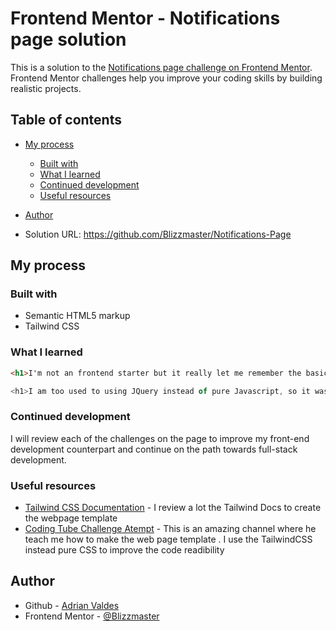 # Frontend Mentor - Notifications page solution

This is a solution to the [Notifications page challenge on Frontend Mentor](https://www.frontendmentor.io/challenges/notifications-page-DqK5QAmKbC). Frontend Mentor challenges help you improve your coding skills by building realistic projects. 

## Table of contents

- [My process](#my-process)
  - [Built with](#built-with)
  - [What I learned](#what-i-learned)
  - [Continued development](#continued-development)
  - [Useful resources](#useful-resources)
- [Author](#author)

- Solution URL: https://github.com/Blizzmaster/Notifications-Page

## My process

### Built with

- Semantic HTML5 markup
- Tailwind CSS


### What I learned


```html
<h1>I'm not an frontend starter but it really let me remember the basics of a section component and the use of CSS components using TailwindCSS. I rather use a CSS framework than a pure CSS because i want a clean page and get an understanding at CSS clases that i put in the tags </h1>
```
```js
<h1>I am too used to using JQuery instead of pure Javascript, so it was quite challenging and took me a few minutes to figure out how to define the elements to modify on the page.</h1>
```

### Continued development

I will review each of the challenges on the page to improve my front-end development counterpart and continue on the path towards full-stack development.

### Useful resources

- [Tailwind CSS Documentation](https://tailwindcss.com/docs/installation) - I review a lot the Tailwind Docs to create the webpage template  
- [Coding Tube Challenge Atempt](https://www.youtube.com/CodingTube) - This is an amazing channel where he teach me how to make the web page template . I use the TailwindCSS instead pure CSS to improve the code readibility

## Author

- Github - [Adrian Valdes](https://github.com/Blizzmaster/Notifications-Page)
- Frontend Mentor - [@Blizzmaster](https://www.frontendmentor.io/profile/Blizzmaster)